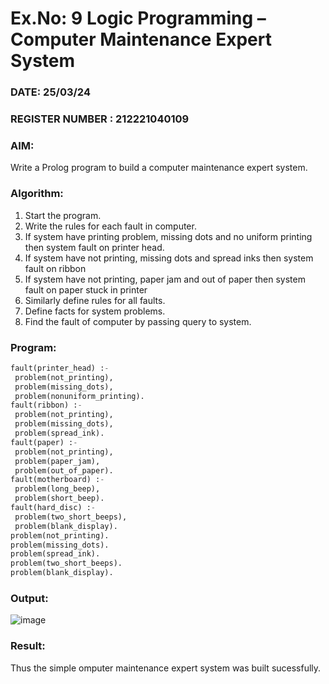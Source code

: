 # Ex.No: 9  Logic Programming –  Computer Maintenance Expert System
### DATE: 25/03/24                                                                            
### REGISTER NUMBER : 212221040109
### AIM: 
Write a Prolog program to build a computer maintenance expert system.
###  Algorithm:
1. Start the program.
2. Write the rules for each fault in computer.
3. If system have printing problem, missing dots and no uniform printing then system fault on printer head.
4. If system have not printing, missing dots and spread inks then system fault on ribbon
5. If system have not printing, paper jam and out of paper then system fault on paper stuck in printer
6. Similarly define rules for all faults.
7. Define facts for system problems.
8. Find the fault of computer by passing query to system.
     
### Program:
```py
fault(printer_head) :- 
 problem(not_printing), 
 problem(missing_dots), 
 problem(nonuniform_printing). 
fault(ribbon) :- 
 problem(not_printing), 
 problem(missing_dots), 
 problem(spread_ink). 
fault(paper) :- 
 problem(not_printing), 
 problem(paper_jam), 
 problem(out_of_paper). 
fault(motherboard) :- 
 problem(long_beep), 
 problem(short_beep). 
fault(hard_disc) :- 
 problem(two_short_beeps), 
 problem(blank_display). 
problem(not_printing). 
problem(missing_dots). 
problem(spread_ink). 
problem(two_short_beeps). 
problem(blank_display).
```










### Output:
![image](https://github.com/nagaraj6618/AI_Lab_2023-24/assets/127173574/4d4f7513-af7c-46df-8572-b125cf6b0fb1)



### Result:
Thus the simple omputer maintenance expert system was built sucessfully.

